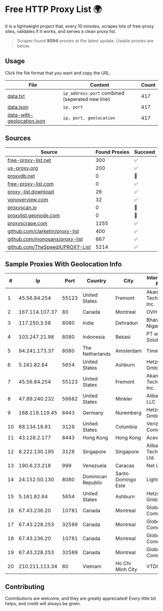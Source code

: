 
# Free HTTP Proxy List 🌍

It is a lightweight project that, every 10 minutes, scrapes lots of free-proxy sites, validates if it works, and serves a clean proxy list.


> Scraper found **8094** proxies at the latest update. Usable proxies are below.

## Usage

Click the file format that you want and copy the URL.


|File|Content|Count|
|----|-------|-----|
|[data.txt](https://raw.githubusercontent.com/themiralay/Proxy-List-World/master/data.txt)|`ip_address:port` combined (seperated new line)|417|
|[data.json](https://raw.githubusercontent.com/themiralay/Proxy-List-World/master/data.json)|`ip, port`|417|
|[data-with-geolocation.json](https://raw.githubusercontent.com/themiralay/Proxy-List-World/master/data-with-geolocation.json)|`ip, port, geolocation`|417|

## Sources

|Source|Found Proxies|Succeed|
|------|-------------|-------|
|[free-proxy-list.net](https://free-proxy-list.net)|300|✅|
|[us-proxy.org](https://www.us-proxy.org)|200|✅|
|[proxydb.net](http://proxydb.net)|0|🚫|
|[free-proxy-list.com](https://free-proxy-list.com/?page=&port=&type%5B%5D=http&type%5B%5D=https&up_time=0&search=Search)|0|✅|
|[proxy-list.download](https://www.proxy-list.download/HTTP)|26|✅|
|[vpnoverview.com](https://vpnoverview.com/privacy/anonymous-browsing/free-proxy-servers)|32|✅|
|[proxyscan.io](https://www.proxyscan.io)|0|🚫|
|[proxylist.geonode.com](https://proxylist.geonode.com/api/proxy-list?limit=300&page=1&sort_by=lastChecked&sort_type=desc&protocols=http,https)|0|🚫|
|[proxyscrape.com](https://api.proxyscrape.com/v2/?request=displayproxies&protocol=http&timeout=10000&country=all&ssl=all&anonymity=all)|1255|✅|
|[github.com/clarketm/proxy-list](https://raw.githubusercontent.com/clarketm/proxy-list/master/proxy-list-raw.txt)|400|✅|
|[github.com/monosans/proxy-list](https://raw.githubusercontent.com/monosans/proxy-list/main/proxies/http.txt)|667|✅|
|[github.com/TheSpeedX/PROXY-List](https://raw.githubusercontent.com/TheSpeedX/PROXY-List/master/http.txt)|5214|✅|


## Sample Proxies With Geolocation Info

|#|Ip|Port|Country|City|Internet Service Provider|
|-|--|----|-------|----|-------------------------|
|1|45.56.84.254|55123|United States|Fremont|Akamai Technologies, Inc.|
|2|167.114.107.37|80|Canada|Montreal|OVH SAS|
|3|117.250.3.58|8080|India|Dehradun|Bharat Sanchar Nigam Ltd|
|4|103.247.21.98|8080|Indonesia|Bekasi|PT wifian Solution|
|5|94.241.173.37|8080|The Netherlands|Amsterdam|TimeWeb Ltd.|
|6|5.161.82.64|5654|United States|Ashburn|Hetzner Online GmbH|
|7|45.56.84.254|55123|United States|Fremont|Akamai Technologies, Inc.|
|8|47.89.240.232|56682|United States|Minkler|Alibaba.com LLC|
|9|168.119.119.45|8443|Germany|Nuremberg|Hetzner Online GmbH|
|10|68.134.19.81|3129|United States|Columbia|Verizon Communications|
|11|43.128.2.177|8443|Hong Kong|Hong Kong|Aceville Pte.ltd|
|12|8.222.130.195|3128|Singapore|Singapore|Alibaba (US) Technology Co., Ltd.|
|13|190.6.23.218|999|Venezuela|Caracas|Net Uno|
|14|24.152.50.130|8080|Dominican Republic|Santo Domingo Este|Lightwave S.R.L|
|15|5.161.82.64|5654|United States|Ashburn|Hetzner Online GmbH|
|16|67.43.236.20|10781|Canada|Montreal|GloboTech Communications|
|17|67.43.228.253|32589|Canada|Montreal|GloboTech Communications|
|18|67.43.236.20|10781|Canada|Montreal|GloboTech Communications|
|19|67.43.228.253|32589|Canada|Montreal|GloboTech Communications|
|20|210.211.113.34|80|Vietnam|Ho Chi Minh City|VTDC|



## Contributing

Contributions are welcome, and they are greatly appreciated! Every
little bit helps, and credit will always be given.

